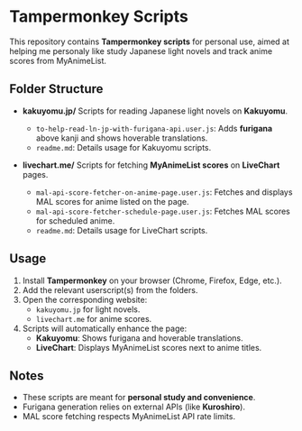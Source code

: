 # Tampermonkey Scripts

This repository contains **Tampermonkey scripts** for personal use, aimed at helping me personaly like study Japanese light novels and track anime scores from MyAnimeList.

## Folder Structure

- **kakuyomu.jp/**
  Scripts for reading Japanese light novels on **Kakuyomu**.

  - `to-help-read-ln-jp-with-furigana-api.user.js`: Adds **furigana** above kanji and shows hoverable translations.
  - `readme.md`: Details usage for Kakuyomu scripts.

- **livechart.me/**
  Scripts for fetching **MyAnimeList scores** on **LiveChart** pages.
  - `mal-api-score-fetcher-on-anime-page.user.js`: Fetches and displays MAL scores for anime listed on the page.
  - `mal-api-score-fetcher-schedule-page.user.js`: Fetches MAL scores for scheduled anime.
  - `readme.md`: Details usage for LiveChart scripts.

## Usage

1. Install **Tampermonkey** on your browser (Chrome, Firefox, Edge, etc.).
2. Add the relevant userscript(s) from the folders.
3. Open the corresponding website:
   - `kakuyomu.jp` for light novels.
   - `livechart.me` for anime scores.
4. Scripts will automatically enhance the page:
   - **Kakuyomu**: Shows furigana and hoverable translations.
   - **LiveChart**: Displays MyAnimeList scores next to anime titles.

## Notes

- These scripts are meant for **personal study and convenience**.
- Furigana generation relies on external APIs (like **Kuroshiro**).
- MAL score fetching respects MyAnimeList API rate limits.
